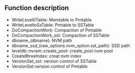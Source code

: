 ## Function description
- WriteLevel0Table: Memtable to Pmtable
- WriteLeveltoSsTable: Pmtable to SSTable
- DoCompactionWork: Compaction of Pmtable
- DoCompactionWork_sst: Compaction of SSTable
- dbname_(dbname): NVM path
- dbname_ssd_(raw_options.nvm_option.sst_path): SSD path
- leveldb::nvram::create_pool: create_pool nvm pool
- CreateBtreeIndex: creat nvm index
- VersionSet_sst: version control of SSTable
- VersionSet:version control of Pmtable
  
